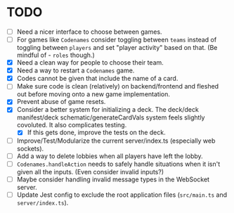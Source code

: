 # TODO

- [ ] Need a nicer interface to choose between games.
- [ ] For games like `Codenames` consider toggling between `teams` instead of toggling between `players` and set "player activity" based on that. (Be mindful of - `roles` though.)
- [x] Need a clean way for people to choose their team.
- [x] Need a way to restart a `Codenames` game.
- [x] Codes cannot be given that include the name of a card.
- [ ] Make sure code is clean (relatively) on backend/frontend and fleshed out before moving onto a new game implementation.
- [x] Prevent abuse of game resets.
- [x] Consider a better system for initializing a deck. The deck/deck manifest/deck schematic/generateCardVals system feels slightly covoluted. It also complicates testing.
  - [x] If this gets done, improve the tests on the deck.
- [ ] Improve/Test/Modularize the current server/index.ts (especially web sockets).
- [ ] Add a way to delete lobbies when all players have left the lobby.
- [ ] `Codenames.handleAction` needs to safely handle situations when it isn't given all the inputs. (Even consider invalid inputs?)
- [ ] Maybe consider handling invalid message types in the WebSocket server.
- [ ] Update Jest config to exclude the root application files (`src/main.ts` and `server/index.ts`).
